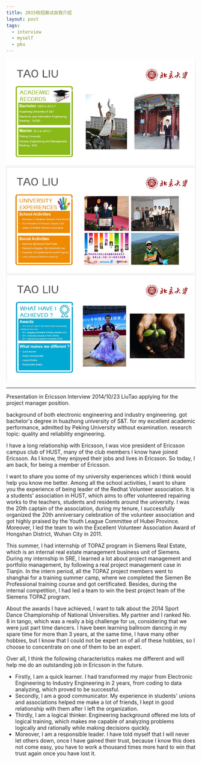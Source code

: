 ```yaml
---
title: 2015校招面试自我介绍
layout: post
tags:
  - interview
  - myself
  - pku
---
```


![Self-Intro1](/media/image/2014/self-intro1.jpg)
![Self-Intro1](/media/image/2014/self-intro2.jpg)
![Self-Intro1](/media/image/2014/self-intro3.jpg)

---
Presentation in Ericsson Interview
2014/10/23
LiuTao
applying for the project manager position.

background of both electronic engineering and industry engineering. 
got bachelor's degree in huazhong university of S&T.
for my excellent academic performance, admitted by Peking University without examination. 
research topic: quality and reliability engineering.

I have a long relationship with Ericsson, I was vice president of Ericsson campus club of HUST, many of the club members I know have joined Ericsson. As I know, they enjoyed their jobs and lives in Ericsson. So today, I am back, for being a member of Ericsson.

I want to share you some of my university experiences which I think would help you know me better.  Among all the school activities, I want to share you the experience of being leader of the Redhat Volunteer association. It is a students' association in HUST, which aims to offer volunteered repairing works to the teachers, students and residents around the university. I was the 20th captain of the association, during my tenure, I successfully organized the 20th anniversary celebration of the volunteer association and got highly praised by the Youth League Committee of Hubei Province. Moreover, I led the team to win the Excellent Volunteer Association Award of Hongshan District, Wuhan City in 2011.

This summer, I had internship of TOPAZ program in Siemens Real Estate, which is an internal real estate management business unit of Siemens. During my internship in SRE, I learned a lot about project management and portfolio management, by following a real project management case in Tianjin. In the intern period, all the TOPAZ project members went to shanghai for a training summer camp, where we completed the Siemen Be Professional training course and got certificated. Besides, during the internal competition, I had led a team to win the best project team of the Siemens TOPAZ program.

About the awards I have achieved, I want to talk about the 2014 Sport Dance Championship of National Universities. My partner and I ranked No. 8 in tango, which was a really a big challenge for us, considering that we were just part time dancers. I have been learning ballroom dancing in my spare time for more than 3 years, at the same time, I have many other hobbies, but I know that I could not be expert on of all of these hobbies, so I choose to concentrate on one of them to be an expert.

Over all, I think the following characteristics makes me different and will help me do an outstanding job in Ericsson in the future.   
- Firstly, I am a quick learner. I had transformed my major from Electronic Engineering to Industry Engineering in 2 years, from coding to data analyzing, which proved to be successful.
- Secondly, I am a good communicator. My experience in students' unions and associations helped me make a lot of friends, I kept in good relationship with them after I left the organization.
- Thirdly, I am a logical thinker. Engineering background offered me lots of logical training, which makes me capable of analyzing problems logically and rationally while making decisions quickly.
- Moreover, I am a responsible leader. I have told myself that I will never let others down, once I have gained their trust, because I know this does not come easy, you have to work a thousand times more hard to win that trust again once you have lost it.
